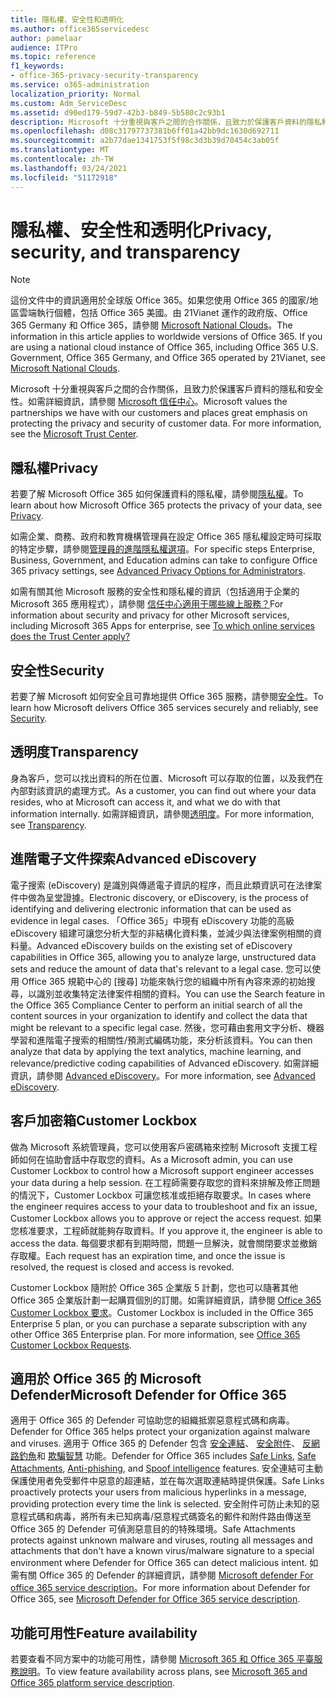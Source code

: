 ```yaml
---
title: 隱私權、安全性和透明化
ms.author: office365servicedesc
author: pamelaar
audience: ITPro
ms.topic: reference
f1_keywords:
- office-365-privacy-security-transparency
ms.service: o365-administration
localization_priority: Normal
ms.custom: Adm_ServiceDesc
ms.assetid: d90ed179-59d7-42b3-b849-5b580c2c93b1
description: Microsoft 十分重視與客戶之間的合作關係，且致力於保護客戶資料的隱私和安全性。 如需詳細資訊，請參閱 Microsoft 信任中心。
ms.openlocfilehash: d08c31797737381b6ff01a42bb9dc1630d692711
ms.sourcegitcommit: a2b77dae1341753f5f98c3d3b39d70454c3ab05f
ms.translationtype: MT
ms.contentlocale: zh-TW
ms.lasthandoff: 03/24/2021
ms.locfileid: "51172918"
---
```

# <a name="privacy-security-and-transparency"></a><span data-ttu-id="95b01-104">隱私權、安全性和透明化</span><span class="sxs-lookup"><span data-stu-id="95b01-104">Privacy, security, and transparency</span></span>

> [!NOTE]
> <span data-ttu-id="95b01-p102">這份文件中的資訊適用於全球版 Office 365。如果您使用 Office 365 的國家/地區雲端執行個體，包括 Office 365 美國。由 21Vianet 運作的政府版、Office 365 Germany 和 Office 365，請參閱 [Microsoft National Clouds](https://go.microsoft.com/fwlink/?linkid=841582)。</span><span class="sxs-lookup"><span data-stu-id="95b01-p102">The information in this article applies to worldwide versions of Office 365. If you are using a national cloud instance of Office 365, including Office 365 U.S. Government, Office 365 Germany, and Office 365 operated by 21Vianet, see [Microsoft National Clouds](https://go.microsoft.com/fwlink/?linkid=841582).</span></span> 
  
<span data-ttu-id="95b01-p103">Microsoft 十分重視與客戶之間的合作關係，且致力於保護客戶資料的隱私和安全性。如需詳細資訊，請參閱 [Microsoft 信任中心](https://go.microsoft.com/fwlink/?LinkID=717951&amp;clcid=0x409)。</span><span class="sxs-lookup"><span data-stu-id="95b01-p103">Microsoft values the partnerships we have with our customers and places great emphasis on protecting the privacy and security of customer data. For more information, see the [Microsoft Trust Center](https://go.microsoft.com/fwlink/?LinkID=717951&amp;clcid=0x409).</span></span>
  
## <a name="privacy"></a><span data-ttu-id="95b01-109">隱私權</span><span class="sxs-lookup"><span data-stu-id="95b01-109">Privacy</span></span>

<span data-ttu-id="95b01-110">若要了解 Microsoft Office 365 如何保護資料的隱私權，請參閱[隱私權](https://go.microsoft.com/fwlink/?LinkID=717953&amp;clcid=0x409)。</span><span class="sxs-lookup"><span data-stu-id="95b01-110">To learn about how Microsoft Office 365 protects the privacy of your data, see [Privacy](https://go.microsoft.com/fwlink/?LinkID=717953&amp;clcid=0x409).</span></span> 
  
<span data-ttu-id="95b01-111">如需企業、商務、政府和教育機構管理員在設定 Office 365 隱私權設定時可採取的特定步驟，請參閱[管理員的進階隱私權選項](https://go.microsoft.com/fwlink/p/?LinkID=285202)。</span><span class="sxs-lookup"><span data-stu-id="95b01-111">For specific steps Enterprise, Business, Government, and Education admins can take to configure Office 365 privacy settings, see [Advanced Privacy Options for Administrators](https://go.microsoft.com/fwlink/p/?LinkID=285202).</span></span>
  
<span data-ttu-id="95b01-112">如需有關其他 Microsoft 服務的安全性和隱私權的資訊（包括適用于企業的 Microsoft 365 應用程式），請參閱 [信任中心適用于哪些線上服務？](https://www.microsoft.com/trustcenter/default.aspx)</span><span class="sxs-lookup"><span data-stu-id="95b01-112">For information about security and privacy for other Microsoft services, including Microsoft 365 Apps for enterprise, see [To which online services does the Trust Center apply?](https://www.microsoft.com/trustcenter/default.aspx)</span></span>
  
## <a name="security"></a><span data-ttu-id="95b01-113">安全性</span><span class="sxs-lookup"><span data-stu-id="95b01-113">Security</span></span>

<span data-ttu-id="95b01-114">若要了解 Microsoft 如何安全且可靠地提供 Office 365 服務，請參閱[安全性](https://go.microsoft.com/fwlink/?LinkID=717954&amp;clcid=0x409)。</span><span class="sxs-lookup"><span data-stu-id="95b01-114">To learn how Microsoft delivers Office 365 services securely and reliably, see [Security](https://go.microsoft.com/fwlink/?LinkID=717954&amp;clcid=0x409).</span></span>
  
## <a name="transparency"></a><span data-ttu-id="95b01-115">透明度</span><span class="sxs-lookup"><span data-stu-id="95b01-115">Transparency</span></span>

<span data-ttu-id="95b01-116">身為客戶，您可以找出資料的所在位置、Microsoft 可以存取的位置，以及我們在內部對該資訊的處理方式。</span><span class="sxs-lookup"><span data-stu-id="95b01-116">As a customer, you can find out where your data resides, who at Microsoft can access it, and what we do with that information internally.</span></span> <span data-ttu-id="95b01-117">如需詳細資訊，請參閱[透明度](https://go.microsoft.com/fwlink/?LinkID=717955&amp;clcid=0x409)。</span><span class="sxs-lookup"><span data-stu-id="95b01-117">For more information, see [Transparency](https://go.microsoft.com/fwlink/?LinkID=717955&amp;clcid=0x409).</span></span>
  
## <a name="advanced-ediscovery"></a><span data-ttu-id="95b01-118">進階電子文件探索</span><span class="sxs-lookup"><span data-stu-id="95b01-118">Advanced eDiscovery</span></span>

<span data-ttu-id="95b01-119">電子搜索 (eDiscovery) 是識別與傳遞電子資訊的程序，而且此類資訊可在法律案件中做為呈堂證據。</span><span class="sxs-lookup"><span data-stu-id="95b01-119">Electronic discovery, or eDiscovery, is the process of identifying and delivering electronic information that can be used as evidence in legal cases.</span></span> <span data-ttu-id="95b01-120">「Office 365」中現有 eDiscovery 功能的高級 eDiscovery 組建可讓您分析大型的非結構化資料集，並減少與法律案例相關的資料量。</span><span class="sxs-lookup"><span data-stu-id="95b01-120">Advanced eDiscovery builds on the existing set of eDiscovery capabilities in Office 365, allowing you to analyze large, unstructured data sets and reduce the amount of data that's relevant to a legal case.</span></span> <span data-ttu-id="95b01-121">您可以使用 Office 365 規範中心的 [搜尋] 功能來執行您的組織中所有內容來源的初始搜尋，以識別並收集特定法律案件相關的資料。</span><span class="sxs-lookup"><span data-stu-id="95b01-121">You can use the Search feature in the Office 365 Compliance Center to perform an initial search of all the content sources in your organization to identify and collect the data that might be relevant to a specific legal case.</span></span> <span data-ttu-id="95b01-122">然後，您可藉由套用文字分析、機器學習和進階電子搜索的相關性/預測式編碼功能，來分析該資料。</span><span class="sxs-lookup"><span data-stu-id="95b01-122">You can then analyze that data by applying the text analytics, machine learning, and relevance/predictive coding capabilities of Advanced eDiscovery.</span></span> <span data-ttu-id="95b01-123">如需詳細資訊，請參閱 [Advanced eDiscovery](/microsoft-365/compliance/overview-ediscovery-20)。</span><span class="sxs-lookup"><span data-stu-id="95b01-123">For more information, see [Advanced eDiscovery](/microsoft-365/compliance/overview-ediscovery-20).</span></span>
  
## <a name="customer-lockbox"></a><span data-ttu-id="95b01-124">客戶加密箱</span><span class="sxs-lookup"><span data-stu-id="95b01-124">Customer Lockbox</span></span>

<span data-ttu-id="95b01-125">做為 Microsoft 系統管理員，您可以使用客戶密碼箱來控制 Microsoft 支援工程師如何在協助會話中存取您的資料。</span><span class="sxs-lookup"><span data-stu-id="95b01-125">As a Microsoft admin, you can use Customer Lockbox to control how a Microsoft support engineer accesses your data during a help session.</span></span> <span data-ttu-id="95b01-126">在工程師需要存取您的資料來排解及修正問題的情況下，Customer Lockbox 可讓您核准或拒絕存取要求。</span><span class="sxs-lookup"><span data-stu-id="95b01-126">In cases where the engineer requires access to your data to troubleshoot and fix an issue, Customer Lockbox allows you to approve or reject the access request.</span></span> <span data-ttu-id="95b01-127">如果您核准要求，工程師就能夠存取資料。</span><span class="sxs-lookup"><span data-stu-id="95b01-127">If you approve it, the engineer is able to access the data.</span></span> <span data-ttu-id="95b01-128">每個要求都有到期時間，問題一旦解決，就會關閉要求並撤銷存取權。</span><span class="sxs-lookup"><span data-stu-id="95b01-128">Each request has an expiration time, and once the issue is resolved, the request is closed and access is revoked.</span></span>
  
<span data-ttu-id="95b01-p107">Customer Lockbox 隨附於 Office 365 企業版 5 計劃，您也可以隨著其他 Office 365 企業版計劃一起購買個別的訂閱。如需詳細資訊，請參閱 [Office 365 Customer Lockbox 要求](/microsoft-365/compliance/customer-lockbox-requests)。</span><span class="sxs-lookup"><span data-stu-id="95b01-p107">Customer Lockbox is included in the Office 365 Enterprise 5 plan, or you can purchase a separate subscription with any other Office 365 Enterprise plan. For more information, see [Office 365 Customer Lockbox Requests](/microsoft-365/compliance/customer-lockbox-requests).</span></span>
  
## <a name="microsoft-defender-for-office-365"></a><span data-ttu-id="95b01-131">適用於 Office 365 的 Microsoft Defender</span><span class="sxs-lookup"><span data-stu-id="95b01-131">Microsoft Defender for Office 365</span></span>

<span data-ttu-id="95b01-132">適用于 Office 365 的 Defender 可協助您的組織抵禦惡意程式碼和病毒。</span><span class="sxs-lookup"><span data-stu-id="95b01-132">Defender for Office 365 helps protect your organization against malware and viruses.</span></span> <span data-ttu-id="95b01-133">適用于 Office 365 的 Defender 包含 [安全連結](/office365/securitycompliance/atp-safe-links)、 [安全附件](/office365/securitycompliance/atp-safe-attachments)、 [反網路釣魚](/office365/securitycompliance/atp-anti-phishing)和 [欺騙智慧](/office365/securitycompliance/learn-about-spoof-intelligence) 功能。</span><span class="sxs-lookup"><span data-stu-id="95b01-133">Defender for Office 365 includes [Safe Links](/office365/securitycompliance/atp-safe-links), [Safe Attachments](/office365/securitycompliance/atp-safe-attachments), [Anti-phishing](/office365/securitycompliance/atp-anti-phishing), and [Spoof intelligence](/office365/securitycompliance/learn-about-spoof-intelligence) features.</span></span> <span data-ttu-id="95b01-134">安全連結可主動保護使用者免受郵件中惡意的超連結，並在每次選取連結時提供保護。</span><span class="sxs-lookup"><span data-stu-id="95b01-134">Safe Links proactively protects your users from malicious hyperlinks in a message, providing protection every time the link is selected.</span></span> <span data-ttu-id="95b01-135">安全附件可防止未知的惡意程式碼和病毒，將所有未已知病毒/惡意程式碼簽名的郵件和附件路由傳送至 Office 365 的 Defender 可偵測惡意目的的特殊環境。</span><span class="sxs-lookup"><span data-stu-id="95b01-135">Safe Attachments protects against unknown malware and viruses, routing all messages and attachments that don't have a known virus/malware signature to a special environment where Defender for Office 365 can detect malicious intent.</span></span> <span data-ttu-id="95b01-136">如需有關 Office 365 的 Defender 的詳細資訊，請參閱 [Microsoft defender For office 365 service description](../office-365-advanced-threat-protection-service-description.md)。</span><span class="sxs-lookup"><span data-stu-id="95b01-136">For more information about Defender for Office 365, see [Microsoft Defender for Office 365 service description](../office-365-advanced-threat-protection-service-description.md).</span></span>
  
## <a name="feature-availability"></a><span data-ttu-id="95b01-137">功能可用性</span><span class="sxs-lookup"><span data-stu-id="95b01-137">Feature availability</span></span>

<span data-ttu-id="95b01-138">若要查看不同方案中的功能可用性，請參閱 [Microsoft 365 和 Office 365 平臺服務說明](office-365-platform-service-description.md)。</span><span class="sxs-lookup"><span data-stu-id="95b01-138">To view feature availability across plans, see [Microsoft 365 and Office 365 platform service description](office-365-platform-service-description.md).</span></span>